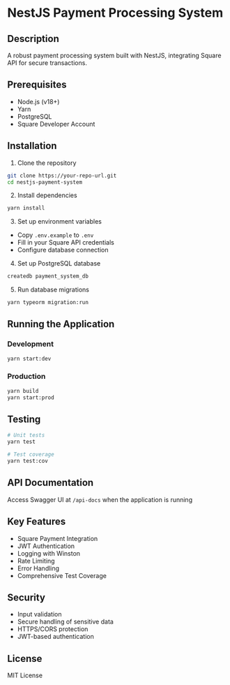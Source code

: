 # NestJS Payment Processing System

## Description
A robust payment processing system built with NestJS, integrating Square API for secure transactions.

## Prerequisites
- Node.js (v18+)
- Yarn
- PostgreSQL
- Square Developer Account

## Installation

1. Clone the repository
```bash
git clone https://your-repo-url.git
cd nestjs-payment-system
```

2. Install dependencies
```bash
yarn install
```

3. Set up environment variables
- Copy `.env.example` to `.env`
- Fill in your Square API credentials
- Configure database connection

4. Set up PostgreSQL database
```bash
createdb payment_system_db
```

5. Run database migrations
```bash
yarn typeorm migration:run
```

## Running the Application

### Development
```bash
yarn start:dev
```

### Production
```bash
yarn build
yarn start:prod
```

## Testing
```bash
# Unit tests
yarn test

# Test coverage
yarn test:cov
```

## API Documentation
Access Swagger UI at `/api-docs` when the application is running

## Key Features
- Square Payment Integration
- JWT Authentication
- Logging with Winston
- Rate Limiting
- Error Handling
- Comprehensive Test Coverage

## Security
- Input validation
- Secure handling of sensitive data
- HTTPS/CORS protection
- JWT-based authentication

## License
MIT License